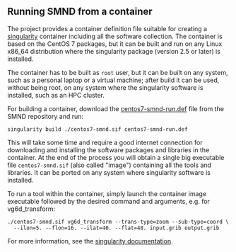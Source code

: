 ## Running SMND from a container ##

The project provides a container definition file suitable for creating
a [singularity](https://sylabs.io/singularity/) container including
all the software collection. The container is based on the CentOS 7
packages, but it can be built and run on any Linux x86_64 distribution
where the singularity package (version 2.5 or later) is installed.

The container has to be built as `root` user, but it can be built on
any system, such as a personal laptop or a virtual machine; after
build it can be used, without being root, on any system where the
singularity software is installed, such as an HPC cluster.

For building a container, download the
[centos7-smnd-run.def](https://github.com/ARPA-SIMC/smnd/blob/master/centos7-smnd-run.def)
file from the SMND repository and run:

```
singularity build ./centos7-smnd.sif centos7-smnd-run.def
```

This will take some time and require a good internet connection for
downloading and installing the software packages and libraries in the
container. At the end of the process you will obtain a single big
executable file `centos7-smnd.sif` (also called "image") containing
all the tools and libraries. It can be ported on any system where
singularity software is installed.

To run a tool within the container, simply launch the container image
executable followed by the desired command and arguments, e.g. for
vg6d_transform:

```
./centos7-smnd.sif vg6d_transform --trans-type=zoom --sub-type=coord \
  --ilon=5. --flon=16. --ilat=40. --flat=48. input.grib output.grib
```

For more information, see the [singularity
documentation](https://sylabs.io/guides/3.3/user-guide/quick_start.html#interact-with-images).

